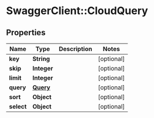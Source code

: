 # SwaggerClient::CloudQuery

## Properties
Name | Type | Description | Notes
------------ | ------------- | ------------- | -------------
**key** | **String** |  | [optional] 
**skip** | **Integer** |  | [optional] 
**limit** | **Integer** |  | [optional] 
**query** | [**Query**](Query.md) |  | [optional] 
**sort** | **Object** |  | [optional] 
**select** | **Object** |  | [optional] 


